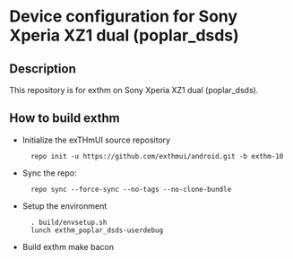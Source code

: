 Device configuration for Sony Xperia XZ1 dual (poplar_dsds)
========================================================

Description
-----------

This repository is for exthm on Sony Xperia XZ1 dual (poplar_dsds).

How to build exthm
----------------------
* Initialize the exTHmUI source repository

        repo init -u https://github.com/exthmui/android.git -b exthm-10

* Sync the repo:

        repo sync --force-sync --no-tags --no-clone-bundle

* Setup the environment

        . build/envsetup.sh
        lunch exthm_poplar_dsds-userdebug

* Build exthm
 make bacon

        
